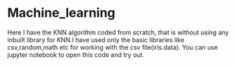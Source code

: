 # Machine_learning

Here I have the KNN algorithm coded from scratch, that is without using any inbuilt library for KNN.I have used only the basic libraries like csv,random,math etc for working with the csv file(iris.data). 
You can use jupyter notebook to open this code and try out.
